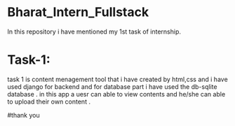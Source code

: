 # Bharat_Intern_Fullstack
In this repository i have mentioned my 1st task of internship.
# Task-1:
task 1 is content menagement tool that i have created by html,css and i have used django for backend and for database part i have used the db-sqlite database .
in this app a uesr can able to view contents and he/she can able to upload their own content .

#thank you
